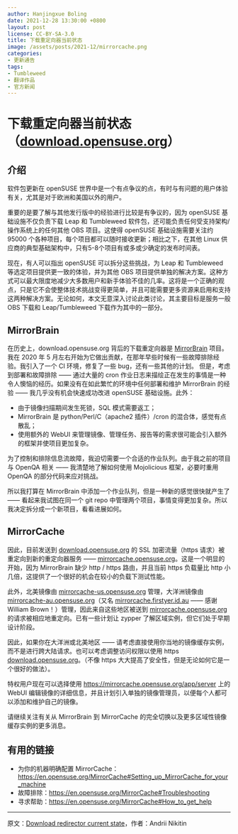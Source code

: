 ```yaml
---
author: Hanjingxue Boling
date: 2021-12-28 13:30:00 +0800
layout: post
license: CC-BY-SA-3.0
title: 下载重定向器当前状态
image: /assets/posts/2021-12/mirrorcache.png
categories:
- 更新通告
tags:
- Tumbleweed
- 翻译作品
- 官方新闻
---
```


# 下载重定向器当前状态（[download.opensuse.org](http://download.opensuse.org/)）

## 介绍

软件包更新在 openSUSE 世界中是一个有点争议的点，有时与有问题的用户体验有关，尤其是对于欧洲和美国以外的用户。

重要的是要了解与其他发行版中的经验进行比较是有争议的，因为 openSUSE 基础设施不仅负责下载 Leap 和 Tumbleweed 软件包，还可能负责任何受支持架构/操作系统上的任何其他 OBS 项目。这使得 openSUSE 基础设施需要关注约 95000 个各种项目，每个项目都可以随时接收更新；相比之下，在其他 Linux 供应商的典型基础架构中，只有5-8个项目有或多或少确定的发布时间表。

现在，有人可以指出 openSUSE 可以拆分这些挑战，为 Leap 和 Tumbleweed 等选定项目提供更一致的体验，并为其他 OBS 项目提供单独的解决方案。这种方式可以最大限度地减少大多数用户和新手体验不佳的几率。这将是一个正确的观点，只是它不会使整体技术挑战变得更简单，并且可能需要更多资源来启用和支持这两种解决方案。无论如何，本文无意深入讨论此类讨论，其主要目标是服务一般 OBS 下载和 Leap/Tumbleweed 下载作为其中的一部分。

## MirrorBrain

在历史上，download.opensuse.org 背后的下载重定向器是 [MirrorBrain](https://mirrorbrain.org/) 项目。我在 2020 年 5 月左右开始为它做出贡献，在那年早些时候有一些故障排除经验。我引入了一个 CI 环境，修复了一些 bug，还有一些其他的计划。 但是，考虑到部署和故障排除 —— 通过大量的 cron 作业日志来描绘正在发生的事情是一种令人懊恼的经历。如果没有在如此繁忙的环境中任何部署和维护 MirrorBrain 的经验 —— 我几乎没有机会快速成功改进 openSUSE 基础设施。此外：

- 由于镜像扫描期间发生死锁，SQL 模式需要返工；
- MirrorBrain 是 python/Perl/C（apache2 插件）/cron 的混合体，感觉有点散乱；
- 使用额外的 WebUI 来管理镜像、管理任务、报告等的需求很可能会引入额外的框架并使项目更加复杂。

为了控制和排除信息流故障，我迫切需要一个合适的作业队列。由于我之前的项目与 OpenQA 相关 —— 我清楚地了解如何使用 Mojolicious 框架，必要时重用 OpenQA 的部分代码来应对挑战。

所以我打算在 MirrorBrain 中添加一个作业队列，但是一种新的感觉很快就产生了 —— 看起来我试图在同一个 git repo 中管理两个项目，事情变得更加复杂。所以我决定拆分成一个新项目，看看进展如何。

## MirrorCache

因此，目前发送到 [download.opensuse.org](http://download.opensuse.org/) 的 SSL 加密流量（https 请求）被重定向到新的重定向器服务 —— [mirrorcache.opensuse.org](http://mirrorcache.opensuse.org/)。这是一个明显的开始，因为 MirrorBrain 缺少 http / https 路由，并且当前 https 负载量比 http 小几倍，这提供了一个很好的机会在较小的负载下测试性能。

此外，北美镜像由 [mirrorcache-us.opensuse.org](http://mirrorcache-us.opensuse.org/) 管理，大洋洲镜像由 [mirrorcache-au.opensuse.org](http://mirrorcache-au.opensuse.org/)（又名 [mirrorcache.firstyer.id.au](http://mirrorcache.firstyer.id.au/) —— 感谢 William Brown！）管理，因此来自这些地区被送到 [mirrorcache.opensuse.org](http://mirrorcache.opensuse.org/) 的请求被相应地重定向。已有一些计划让 zypper 了解区域实例，但它们处于早期设计阶段。

因此，如果你在大洋洲或北美地区 —— 请考虑直接使用你当地的镜像缓存实例，而不是进行跨大陆请求。也可以考虑调整访问权限以使用 https [download.opensuse.org](http://download.opensuse.org/)。（不像 https 大大提高了安全性，但是无论如何它是一个很好的做法）。

特权用户现在可以选择使用 https://mirrorcache.opensuse.org/app/server 上的 WebUI 编辑镜像的详细信息，并且计划引入单独的镜像管理员，以便每个人都可以添加和维护自己的镜像。

请继续关注有关从 MirrorBrain 到 MirrorCache 的完全切换以及更多区域性镜像缓存实例的更多消息。

## 有用的链接

- 为你的机器明确配置 MirrorCache：https://en.opensuse.org/MirrorCache#Setting_up_MirrorCache_for_your_machine
- 故障排除：https://en.opensuse.org/MirrorCache#Troubleshooting
- 寻求帮助：https://en.opensuse.org/MirrorCache#How_to_get_help

------

原文：[Download redirector current state](https://news.opensuse.org/2021/12/23/download-redirector-state/)，作者：Andrii Nikitin